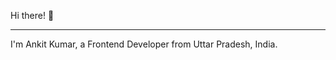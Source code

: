 Hi there! 👋	
___________________________________________________________________________________________________________________
I'm Ankit Kumar, a Frontend Developer from Uttar Pradesh, India. 

